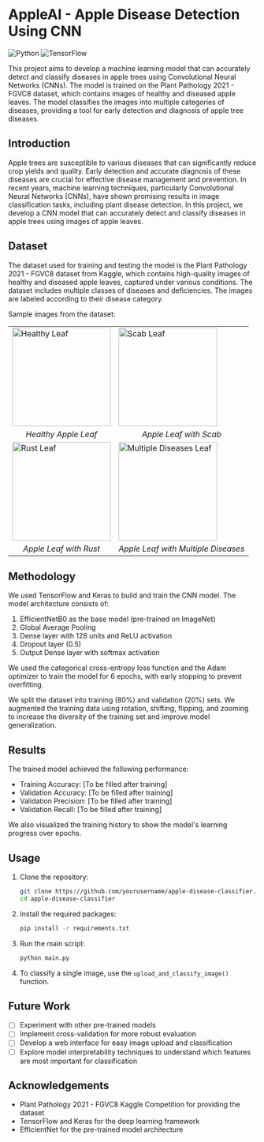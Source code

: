 # AppleAI - Apple Disease Detection Using CNN

![Python](https://img.shields.io/badge/Python-3.7%2B-blue)
![TensorFlow](https://img.shields.io/badge/TensorFlow-2.x-orange)


This project aims to develop a machine learning model that can accurately detect and classify diseases in apple trees using Convolutional Neural Networks (CNNs). The model is trained on the Plant Pathology 2021 - FGVC8 dataset, which contains images of healthy and diseased apple leaves. The model classifies the images into multiple categories of diseases, providing a tool for early detection and diagnosis of apple tree diseases.

## Introduction

Apple trees are susceptible to various diseases that can significantly reduce crop yields and quality. Early detection and accurate diagnosis of these diseases are crucial for effective disease management and prevention. In recent years, machine learning techniques, particularly Convolutional Neural Networks (CNNs), have shown promising results in image classification tasks, including plant disease detection. In this project, we develop a CNN model that can accurately detect and classify diseases in apple trees using images of apple leaves.

## Dataset

The dataset used for training and testing the model is the Plant Pathology 2021 - FGVC8 dataset from Kaggle, which contains high-quality images of healthy and diseased apple leaves, captured under various conditions. The dataset includes multiple classes of diseases and deficiencies. The images are labeled according to their disease category.

Sample images from the dataset:

<table>
  <tr>
    <td><img src="images/healthy_leaf.jpg" alt="Healthy Leaf" width="200"/></td>
    <td><img src="images/scab_leaf.jpg" alt="Scab Leaf" width="200"/></td>
  </tr>
  <tr>
    <td align="center"><em>Healthy Apple Leaf</em></td>
    <td align="center"><em>Apple Leaf with Scab</em></td>
  </tr>
  <tr>
    <td><img src="images/rust_leaf.jpg" alt="Rust Leaf" width="200"/></td>
    <td><img src="images/multiple_diseases_leaf.jpg" alt="Multiple Diseases Leaf" width="200"/></td>
  </tr>
  <tr>
    <td align="center"><em>Apple Leaf with Rust</em></td>
    <td align="center"><em>Apple Leaf with Multiple Diseases</em></td>
  </tr>
</table>

## Methodology

We used TensorFlow and Keras to build and train the CNN model. The model architecture consists of:

1. EfficientNetB0 as the base model (pre-trained on ImageNet)
2. Global Average Pooling
3. Dense layer with 128 units and ReLU activation
4. Dropout layer (0.5)
5. Output Dense layer with softmax activation

We used the categorical cross-entropy loss function and the Adam optimizer to train the model for 6 epochs, with early stopping to prevent overfitting.

We split the dataset into training (80%) and validation (20%) sets. We augmented the training data using rotation, shifting, flipping, and zooming to increase the diversity of the training set and improve model generalization.

## Results

The trained model achieved the following performance:

- Training Accuracy: [To be filled after training]
- Validation Accuracy: [To be filled after training]
- Validation Precision: [To be filled after training]
- Validation Recall: [To be filled after training]

We also visualized the training history to show the model's learning progress over epochs.

## Usage

1. Clone the repository:
   ```bash
   git clone https://github.com/yourusername/apple-disease-classifier.git
   cd apple-disease-classifier
   ```

2. Install the required packages:
   ```bash
   pip install -r requirements.txt
   ```

3. Run the main script:
   ```bash
   python main.py
   ```

4. To classify a single image, use the `upload_and_classify_image()` function.

## Future Work

- [ ] Experiment with other pre-trained models
- [ ] Implement cross-validation for more robust evaluation
- [ ] Develop a web interface for easy image upload and classification
- [ ] Explore model interpretability techniques to understand which features are most important for classification

## Acknowledgements

- Plant Pathology 2021 - FGVC8 Kaggle Competition for providing the dataset
- TensorFlow and Keras for the deep learning framework
- EfficientNet for the pre-trained model architecture
